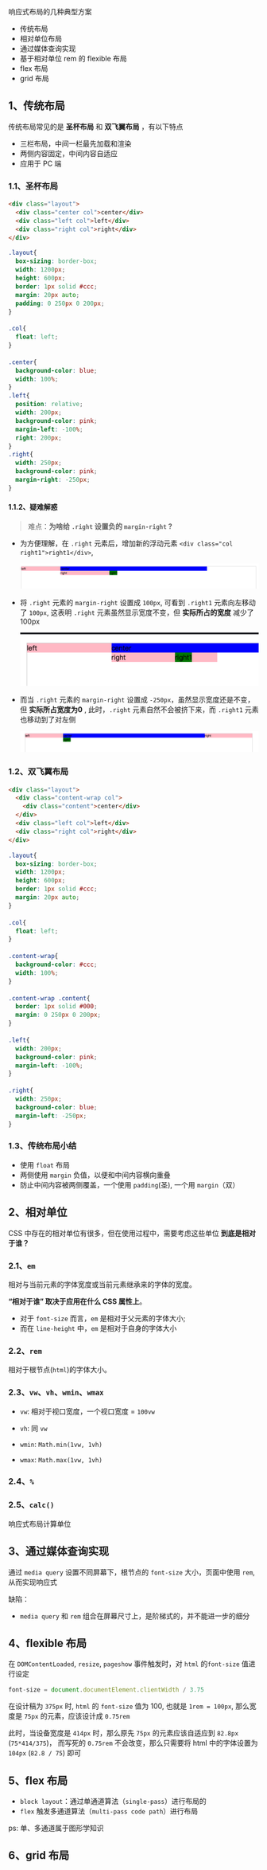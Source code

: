 
响应式布局的几种典型方案
- 传统布局
- 相对单位布局
- 通过媒体查询实现
- 基于相对单位 rem 的 flexible 布局
- flex 布局
- grid 布局

## 1、**传统布局**

传统布局常见的是 **圣杯布局** 和 **双飞翼布局** ，有以下特点
- 三栏布局，中间一栏最先加载和渲染
- 两侧内容固定，中间内容自适应
- 应用于 PC 端

### 1.1、圣杯布局

```html
<div class="layout">
  <div class="center col">center</div>
  <div class="left col">left</div>
  <div class="right col">right</div>
</div>
```
```css
.layout{
  box-sizing: border-box;
  width: 1200px;
  height: 600px;
  border: 1px solid #ccc;
  margin: 20px auto;
  padding: 0 250px 0 200px;
}

.col{
  float: left;
}

.center{
  background-color: blue;
  width: 100%;
}
.left{
  position: relative;
  width: 200px;
  background-color: pink;
  margin-left: -100%;
  right: 200px;
}
.right{
  width: 250px;
  background-color: pink;
  margin-right: -250px;
}
```

#### 1.1.2、疑难解惑

> 难点：**为啥给 `.right` 设置负的 `margin-right` ?**

  - 为方便理解，在 `.right` 元素后，增加新的浮动元素 `<div class="col right1">right1</div>`,

    ![margin-right](/images/css/margin-right-01.png)

  - 将 `.right` 元素的 `margin-right` 设置成 `100px`, 可看到 `.right1` 元素向左移动了 `100px`, 
    这表明 `.right` 元素虽然显示宽度不变，但 **实际所占的宽度** 减少了 100px

    ![margin-right](/images/css/margin-right-02.png)

  - 而当 `.right` 元素的 `margin-right` 设置成 `-250px`，虽然显示宽度还是不变，但 **实际所占宽度为0** ,
    此时，`.right` 元素自然不会被挤下来，而  `.right1` 元素也移动到了对左侧

    ![margin-right](/images/css/margin-right-03.png)




### 1.2、双飞翼布局

  ```html
  <div class="layout">
    <div class="content-wrap col">
      <div class="content">center</div>
    </div>
    <div class="left col">left</div>
    <div class="right col">right</div>
  </div>
  ```
  ```css
  .layout{
    box-sizing: border-box;
    width: 1200px;
    height: 600px;
    border: 1px solid #ccc;
    margin: 20px auto;
  }

  .col{
    float: left;
  }

  .content-wrap{
    background-color: #ccc;
    width: 100%;
  }

  .content-wrap .content{
    border: 1px solid #000;
    margin: 0 250px 0 200px;
  }

  .left{
    width: 200px;
    background-color: pink;
    margin-left: -100%;
  }

  .right{
    width: 250px;
    background-color: blue;
    margin-left: -250px;
  }
  ```

### 1.3、传统布局小结
- 使用 `float` 布局
- 两侧使用 `margin` 负值，以便和中间内容横向重叠
- 防止中间内容被两侧覆盖，一个使用 `padding`(圣), 一个用 `margin`（双）


## 2、相对单位
CSS 中存在的相对单位有很多，但在使用过程中，需要考虑这些单位 **到底是相对于谁？**

### 2.1、`em`

  相对与当前元素的字体宽度或当前元素继承来的字体的宽度。
  
  **“相对于谁” 取决于应用在什么 CSS 属性上**。
  - 对于 `font-size` 而言，`em` 是相对于父元素的字体大小; 
  - 而在 `line-height` 中，`em` 是相对于自身的字体大小

### 2.2、`rem`

  相对于根节点(`html`)的字体大小。

### 2.3、`vw`、`vh`、`wmin`、`wmax`

  - `vw`: 相对于视口宽度，一个视口宽度 = `100vw`

  - `vh`: 同 `vw`

  - `wmin`: `Math.min(1vw, 1vh)`

  - `wmax`: `Math.max(1vw, 1vh)`

### 2.4、`%`

### 2.5、`calc()`

  响应式布局计算单位


## 3、**通过媒体查询实现**
通过 `media query` 设置不同屏幕下，根节点的 `font-size` 大小，页面中使用 `rem`, 从而实现响应式

缺陷：
- `media query` 和 `rem` 组合在屏幕尺寸上，是阶梯式的，并不能进一步的细分


## 4、**flexible 布局**
在 `DOMContentLoaded`, `resize`, `pageshow` 事件触发时，对 `html` 的`font-size` 值进行设定
```js
font-size = document.documentElement.clientWidth / 3.75
```

在设计稿为 `375px` 时, `html` 的 `font-size` 值为 100, 也就是 `1rem = 100px`, 那么宽度是 `75px` 的元素，应该设计成 `0.75rem`

此时，当设备宽度是 `414px` 时，那么原先 `75px` 的元素应该自适应到 `82.8px` (`75*414/375`)， 而写死的 `0.75rem` 不会改变，那么只需要将 html 中的字体设置为 `104px` (`82.8 / 75`) 即可

## 5、**flex 布局**
- `block layout`：通过单通道算法（`single-pass`）进行布局的
- `flex` 触发多通道算法（`multi-pass code path`）进行布局

ps: 单、多通道属于图形学知识

## 6、**grid 布局**







